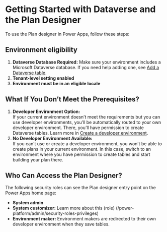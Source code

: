 
# Getting Started with Dataverse and the Plan Designer

To use the Plan designer in Power Apps, follow these steps:

## Environment eligibility

1. **Dataverse Database Required:** Make sure your environment includes a Microsoft Dataverse database. If you need help adding one, see [Add a Dataverse table](power-platform/admin/create-database).
1. **Tenant-level setting enabled**
1. **Environment must be in an eligible locale**

## What If You Don’t Meet the Prerequisites?

1. **Developer Environment Option:**  
   If your current environment doesn’t meet the requirements but you can use developer environments, you’ll be automatically routed to your own developer environment. There, you’ll have permission to create Dataverse tables. Learn more in [Create a developer environment](power-platform/developer/create-developer-environment).
1. **No Developer Environment Available:**  
   If you can’t use or create a developer environment, you won’t be able to create plans in your current environment. In this case, switch to an environment where you have permission to create tables and start building your plan there.

## Who Can Access the Plan Designer?

The following security roles can see the Plan designer entry point on the Power Apps home page:

- **System admin**
- **System customizer:** Learn more about this (role) (/power-platform/admin/security-roles-privileges)
- **Environment maker:** Environment makers are redirected to their own developer environment when they save tables.
